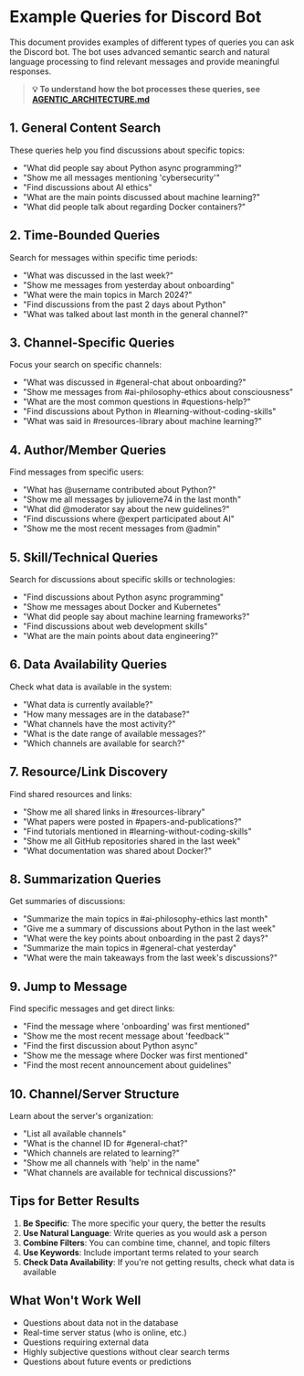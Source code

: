 # Example Queries for Discord Bot

This document provides examples of different types of queries you can ask the Discord bot. The bot uses advanced semantic search and natural language processing to find relevant messages and provide meaningful responses.

> **💡 To understand how the bot processes these queries, see [AGENTIC_ARCHITECTURE.md](../AGENTIC_ARCHITECTURE.md)**

## 1. General Content Search

These queries help you find discussions about specific topics:

- "What did people say about Python async programming?"
- "Show me all messages mentioning 'cybersecurity'"
- "Find discussions about AI ethics"
- "What are the main points discussed about machine learning?"
- "What did people talk about regarding Docker containers?"

## 2. Time-Bounded Queries

Search for messages within specific time periods:

- "What was discussed in the last week?"
- "Show me messages from yesterday about onboarding"
- "What were the main topics in March 2024?"
- "Find discussions from the past 2 days about Python"
- "What was talked about last month in the general channel?"

## 3. Channel-Specific Queries

Focus your search on specific channels:

- "What was discussed in #general-chat about onboarding?"
- "Show me messages from #ai-philosophy-ethics about consciousness"
- "What are the most common questions in #questions-help?"
- "Find discussions about Python in #learning-without-coding-skills"
- "What was said in #resources-library about machine learning?"

## 4. Author/Member Queries

Find messages from specific users:

- "What has @username contributed about Python?"
- "Show me all messages by julioverne74 in the last month"
- "What did @moderator say about the new guidelines?"
- "Find discussions where @expert participated about AI"
- "Show me the most recent messages from @admin"

## 5. Skill/Technical Queries

Search for discussions about specific skills or technologies:

- "Find discussions about Python async programming"
- "Show me messages about Docker and Kubernetes"
- "What did people say about machine learning frameworks?"
- "Find discussions about web development skills"
- "What are the main points about data engineering?"

## 6. Data Availability Queries

Check what data is available in the system:

- "What data is currently available?"
- "How many messages are in the database?"
- "What channels have the most activity?"
- "What is the date range of available messages?"
- "Which channels are available for search?"

## 7. Resource/Link Discovery

Find shared resources and links:

- "Show me all shared links in #resources-library"
- "What papers were posted in #papers-and-publications?"
- "Find tutorials mentioned in #learning-without-coding-skills"
- "Show me all GitHub repositories shared in the last week"
- "What documentation was shared about Docker?"

## 8. Summarization Queries

Get summaries of discussions:

- "Summarize the main topics in #ai-philosophy-ethics last month"
- "Give me a summary of discussions about Python in the last week"
- "What were the key points about onboarding in the past 2 days?"
- "Summarize the main topics in #general-chat yesterday"
- "What were the main takeaways from the last week's discussions?"

## 9. Jump to Message

Find specific messages and get direct links:

- "Find the message where 'onboarding' was first mentioned"
- "Show me the most recent message about 'feedback'"
- "Find the first discussion about Python async"
- "Show me the message where Docker was first mentioned"
- "Find the most recent announcement about guidelines"

## 10. Channel/Server Structure

Learn about the server's organization:

- "List all available channels"
- "What is the channel ID for #general-chat?"
- "Which channels are related to learning?"
- "Show me all channels with 'help' in the name"
- "What channels are available for technical discussions?"

## Tips for Better Results

1. **Be Specific**: The more specific your query, the better the results
2. **Use Natural Language**: Write queries as you would ask a person
3. **Combine Filters**: You can combine time, channel, and topic filters
4. **Use Keywords**: Include important terms related to your search
5. **Check Data Availability**: If you're not getting results, check what data is available

## What Won't Work Well

- Questions about data not in the database
- Real-time server status (who is online, etc.)
- Questions requiring external data
- Highly subjective questions without clear search terms
- Questions about future events or predictions 